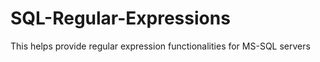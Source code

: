 SQL-Regular-Expressions
=======================

This helps provide regular expression functionalities for MS-SQL servers
